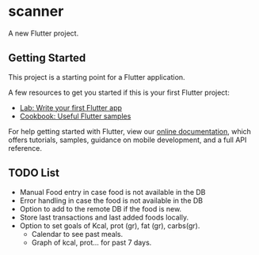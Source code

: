 # scanner

A new Flutter project.

## Getting Started

This project is a starting point for a Flutter application.

A few resources to get you started if this is your first Flutter project:

- [Lab: Write your first Flutter app](https://flutter.dev/docs/get-started/codelab)
- [Cookbook: Useful Flutter samples](https://flutter.dev/docs/cookbook)

For help getting started with Flutter, view our
[online documentation](https://flutter.dev/docs), which offers tutorials,
samples, guidance on mobile development, and a full API reference.

## TODO List
- Manual Food entry in case food is not available in the DB
- Error handling in case the food is not available in the DB
- Option to add to the remote DB if the food is new.
- Store last transactions and last added foods locally.
- Option to set goals of Kcal, prot (gr), fat (gr), carbs(gr).
  - Calendar to see past meals.
  - Graph of kcal, prot... for past 7 days.  
